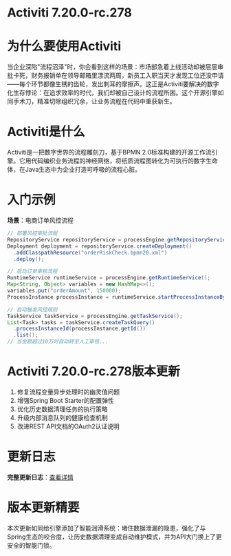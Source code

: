 # Activiti 7.20.0-rc.278
# 为什么要使用Activiti  
当企业深陷"流程沼泽"时，你会看到这样的场景：市场部急着上线活动却被层层审批卡死，财务报销单在领导邮箱里漂流两周，新员工入职当天才发现工位还没申请——每个环节都像生锈的齿轮，发出刺耳的摩擦声。这正是Activiti要解决的数字化生存悖论：在追求效率的时代，我们却被自己设计的流程所困。这个开源引擎如同手术刀，精准切除组织冗余，让业务流程在代码中重获新生。

# Activiti是什么  
Activiti是一把数字世界的流程雕刻刀，基于BPMN 2.0标准构建的开源工作流引擎。它用代码编织业务流程的神经网络，将纸质流程图转化为可执行的数字生命体，在Java生态中为企业打造可呼吸的流程心脏。

# 入门示例  
**场景**：电商订单风控流程  
```java
// 部署风控审批流程
RepositoryService repositoryService = processEngine.getRepositoryService();
Deployment deployment = repositoryService.createDeployment()
  .addClasspathResource("orderRiskCheck.bpmn20.xml")
  .deploy();

// 启动订单审核流程
RuntimeService runtimeService = processEngine.getRuntimeService();
Map<String, Object> variables = new HashMap<>();
variables.put("orderAmount", 150000);
ProcessInstance processInstance = runtimeService.startProcessInstanceByKey("riskCheck", variables);

// 自动触发风控规则
TaskService taskService = processEngine.getTaskService();
List<Task> tasks = taskService.createTaskQuery()
  .processInstanceId(processInstance.getId())
  .list();
// 当金额超过10万时自动转至人工审核...
```

# Activiti 7.20.0-rc.278版本更新  
1. 修复流程变量异步处理时的幽灵值问题  
2. 增强Spring Boot Starter的配置弹性  
3. 优化历史数据清理任务的执行策略  
4. 升级内部消息队列的健康检查机制  
5. 改进REST API文档的OAuth2认证说明

# 更新日志
**完整更新日志**：[查看详情](https://github.com/Activiti/Activiti/compare/7.20.0-rc.277...7.20.0-rc.278)

# 版本更新精要  
本次更新如同给引擎添加了智能润滑系统：堵住数据泄漏的隐患，强化了与Spring生态的咬合度，让历史数据清理变成自动维护模式，并为API大门换上了更安全的智能门锁。